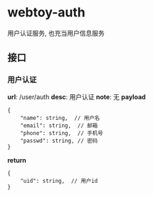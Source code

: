 # webtoy-auth
用户认证服务, 也充当用户信息服务

## 接口

### 用户认证
<b>url</b>: /user/auth
<b>desc</b>: 用户认证
<b>note</b>: 无
<b>payload</b>
```
{
    "name": string,  // 用户名
    "email": string,  // 邮箱
    "phone": string,  // 手机号
    "passwd": string, // 密码
}
```
<b>return</b>
```
{
    "uid": string,  // 用户id
}
```